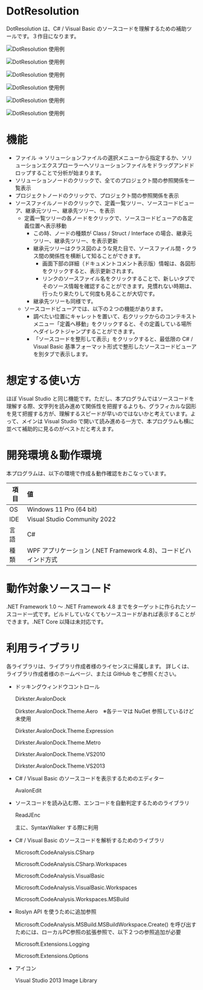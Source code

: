 # DotResolution
DotResolution は、C# / Visual Basic のソースコードを理解するための補助ツールです。３作目になります。


![DotResolution 使用例](https://github.com/sutefu7/DotResolution/blob/main/Docs/Images/image-01.png "プロジェクト間の参照関係を表示")

![DotResolution 使用例](https://github.com/sutefu7/DotResolution/blob/main/Docs/Images/image-02.png "ソースコードを表示")

![DotResolution 使用例](https://github.com/sutefu7/DotResolution/blob/main/Docs/Images/image-03.png "あるクラスの継承元関係を表示")

![DotResolution 使用例](https://github.com/sutefu7/DotResolution/blob/main/Docs/Images/image-04.png "あるクラスの継承先関係を表示")

![DotResolution 使用例](https://github.com/sutefu7/DotResolution/blob/main/Docs/Images/image-05.png "定義へ移動")

![DotResolution 使用例](https://github.com/sutefu7/DotResolution/blob/main/Docs/Images/image-06.png "定義元があれば切り替わります。")

# 機能

- ファイル → ソリューションファイルの選択メニューから指定するか、ソリューションエクスプローラーへソリューションファイルをドラッグアンドドロップすることで分析が始まります。
- ソリューションノードのクリックで、全てのプロジェクト間の参照関係を一覧表示
- プロジェクトノードのクリックで、プロジェクト間の参照関係を表示
- ソースファイルノードのクリックで、定義一覧ツリー、ソースコードビューア、継承元ツリー、継承先ツリー、を表示
  - 定義一覧ツリーの各ノードをクリックで、ソースコードビューアの各定義位置へ表示移動
    - この時、ノードの種類が Class / Struct / Interface の場合、継承元ツリー、継承先ツリー、を表示更新
    - 継承元ツリーはクラス図のような見た目で、ソースファイル間・クラス間の関係性を横断して知ることができます。
      - 画面下部の詳細（ドキュメントコメント表示版）情報は、各図形をクリックすると、表示更新されます。
      - リンクのソースファイル名をクリックすることで、新しいタブでそのソース情報を確認することができます。見慣れない時期は、行ったり来たりして何度も見ることが大切です。
    - 継承先ツリーも同様です。
  - ソースコードビューアでは、以下の２つの機能があります。
    - 調べたい位置にキャレットを置いて、右クリックからのコンテキストメニュー「定義へ移動」をクリックすると、その定義している場所へダイレクトジャンプすることができます。
    - 「ソースコードを整形して表示」をクリックすると、最低限の C# / Visual Basic 基準フォーマット形式で整形したソースコードビューアを別タブで表示します。

# 想定する使い方

ほぼ Visual Studio と同じ機能です。ただし、本プログラムではソースコードを理解する際、文字列を読み進めて関係性を把握するよりも、グラフィカルな図形を見て把握する方が、理解するスピードが早いのではないかと考えています。よって、メインは Visual Studio で開いて読み進める一方で、本プログラムも横に並べて補助的に見るのがベストだと考えます。

# 開発環境＆動作環境

本プログラムは、以下の環境で作成＆動作確認をおこなっています。

| 項目 | 値                                                               |
| ----- |:---------------------------------------------------- |
| OS   | Windows 11 Pro (64 bit)                              |
| IDE  | Visual Studio Community 2022                     |
| 言語 | C#                                                       |
| 種類 | WPF アプリケーション (.NET Framework 4.8)、コードビハインド方式 |

# 動作対象ソースコード

.NET Framework 1.0 ～ .NET Framework 4.8 までをターゲットに作られたソースコード一式です。ビルドしていなくてもソースコードがあれば表示することができます。.NET Core 以降は未対応です。

# 利用ライブラリ

各ライブラリは、ライブラリ作成者様のライセンスに帰属します。
詳しくは、ライブラリ作成者様のホームページ、または GitHub をご参照ください。

- ドッキングウィンドウコントロール

   Dirkster.AvalonDock
   
   Dirkster.AvalonDock.Theme.Aero　※各テーマは NuGet 参照しているけど未使用
   
   Dirkster.AvalonDock.Theme.Expression
   
   Dirkster.AvalonDock.Theme.Metro
   
   Dirkster.AvalonDock.Theme.VS2010
   
   Dirkster.AvalonDock.Theme.VS2013

- C# / Visual Basic のソースコードを表示するためのエディター

   AvalonEdit

- ソースコードを読み込む際、エンコードを自動判定するためのライブラリ

   ReadJEnc
   
   主に、SyntaxWalker する際に利用

- C# / Visual Basic のソースコードを解析するためのライブラリ

   Microsoft.CodeAnalysis.CSharp
   
   Microsoft.CodeAnalysis.CSharp.Workspaces
   
   Microsoft.CodeAnalysis.VisualBasic
   
   Microsoft.CodeAnalysis.VisualBasic.Workspaces
   
   Microsoft.CodeAnalysis.Workspaces.MSBuild

- Roslyn API を使うために追加参照

   Microsoft.CodeAnalysis.MSBuild.MSBuildWorkspace.Create() を呼び出すためには、ローカルPC参照の拡張参照で、以下２つの参照追加が必要
   
   Microsoft.Extensions.Logging
   
   Microsoft.Extensions.Options

- アイコン

   Visual Studio 2013 Image Library
















